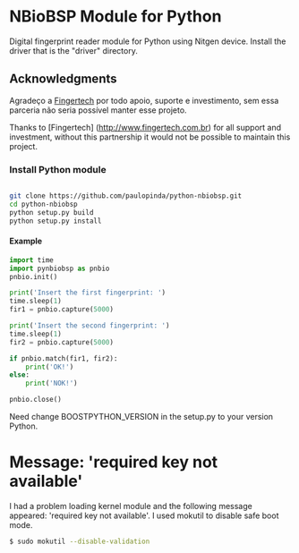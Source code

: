 # NBioBSP Module for Python

Digital fingerprint reader module for Python using Nitgen device.
Install the driver that is the "driver" directory.

## Acknowledgments


Agradeço a [Fingertech](http://www.fingertech.com.br) por todo apoio, suporte e investimento, 
sem essa parceria não seria possível manter esse projeto.
<br />

Thanks to [Fingertech] (http://www.fingertech.com.br) for all support and investment,
without this partnership it would not be possible to maintain this project.


### Install Python module

```bash

git clone https://github.com/paulopinda/python-nbiobsp.git
cd python-nbiobsp
python setup.py build
python setup.py install

```


#### Example

```python
import time
import pynbiobsp as pnbio
pnbio.init()

print('Insert the first fingerprint: ')
time.sleep(1)
fir1 = pnbio.capture(5000)

print('Insert the second fingerprint: ')
time.sleep(1)
fir2 = pnbio.capture(5000)

if pnbio.match(fir1, fir2):
    print('OK!')
else:
    print('NOK!')

pnbio.close()
```

Need change BOOSTPYTHON_VERSION in the setup.py to your version Python.


# Message: 'required key not available'
I had a problem loading kernel module and the following message appeared: 
'required key not available'. I used mokutil to disable safe boot mode.

```bash
$ sudo mokutil --disable-validation
```

